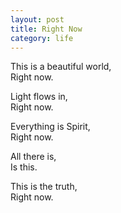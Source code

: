 ```yaml
---
layout: post
title: Right Now
category: life
---
```


This is a beautiful world,  
Right now.

Light flows in,  
Right now.

Everything is Spirit,  
Right now.

All there is,  
Is this.

This is the truth,  
Right now.
